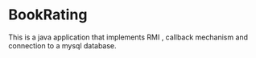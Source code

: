 # BookRating
This is a java application that implements RMI , callback mechanism and connection to a mysql database.
